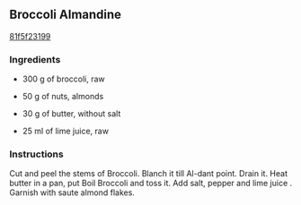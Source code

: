 ## Broccoli Almandine

[81f5f23199](https://cookpad.com/us/recipes/364382-broccoli-almandine)

### Ingredients

 - 300 g of broccoli, raw

 - 50 g of nuts, almonds

 - 30 g of butter, without salt

 - 25 ml of lime juice, raw

### Instructions

Cut and peel the stems of Broccoli. Blanch it till Al-dant point. Drain it. Heat butter in a pan, put Boil Broccoli and toss it. Add salt, pepper and lime juice . Garnish with saute almond flakes.